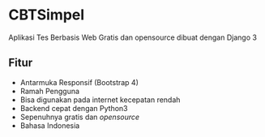 # CBTSimpel 
Aplikasi Tes Berbasis Web Gratis dan opensource dibuat dengan Django 3

## Fitur 
* Antarmuka Responsif (Bootstrap 4)
* Ramah Pengguna 
* Bisa digunakan pada internet kecepatan rendah
* Backend cepat dengan Python3
* Sepenuhnya gratis dan *opensource*
* Bahasa Indonesia
